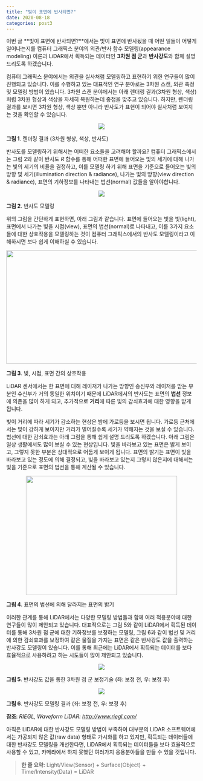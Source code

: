 ```yaml
---
title: "빛이 표면에 반사되면?"
date: 2020-08-18
categories: post3
---
```


이번 글 **빛이 표면에 반사되면?**에서는 빛이 표면에 반사됬을 때 어떤 일들이 어떻게 일어나는지를
컴퓨터 그래픽스 분야의 외관/반사 함수 모델링(appearance modeling) 이론과 LiDAR에서 획득되는 데이터인 **3차원 점 군**과 **반사강도**와 함께 설명 드리도록 하겠습니다.

컴퓨터 그래픽스 분야에서는 외관을 실사처럼 모델링하고 표현하기 위한 연구들이 많이 진행되고 있습니다.
이를 수행하고 있는 대표적인 연구 분야로는 3차원 스캔, 외관 측정 및 모델링 방법이 있습니다.
3차원 스캔 분야에서는 아래 렌더링 결과(3차원 형상, 색상)처럼 3차원 형상과 색상을 자세히 복원하는데 중점을 맞추고 있습니다.
하지만, 렌더링 결과를 보시면 3차원 형상, 색상 뿐만 아니라 반사도가 표현이 되어야 실사처럼 보여지는 것을 확인할 수 있습니다.
 
<p align="center"><img src="https://user-images.githubusercontent.com/69247445/90462979-db360e00-e144-11ea-930b-dfdb65cdf930.png"></p>

**그림 1**. 렌더링 결과 (3차원 형상, 색상, 반사도)

반사도를 모델링하기 위해서는 어떠한 요소들을 고려해야 할까요?
컴퓨터 그래픽스에서는 그림 2와 같이 반사도 *R* 함수를 통해 어떠한 표면에 들어오는 빛의 세기에 대해 나가는 빛의 세기의 비율을 결정하고,
이를 모델링 하기 위해 표면을 기준으로 들어오는 빛의 방향 및 세기(illumination direction & radiance), 나가는 빛의 방향(view direction & radiance),
표면의 기하정보를 나타내는 법선(normal) 값들을 알아야합니다.

<p align="center"><img src="https://user-images.githubusercontent.com/69247445/90469912-0f192f80-e155-11ea-9217-28b43b158422.jpg"></p>

**그림 2**. 반사도 모델링

위의 그림을 간단하게 표현하면, 아래 그림과 같습니다. 표면에 들어오는 빛을 빛(light), 표면에서 나가는 빛을 시점(view), 표면의 법선(normal)로 나타내고,
이를 3가지 요소들에 대한 상호작용을 모델링하는 것이 컴퓨터 그래픽스에서의 반사도 모델링이라고 이해하시면 보다 쉽게 이해하실 수 있습니다.

<p align="center"><img src="https://user-images.githubusercontent.com/69247445/90470523-b9458700-e156-11ea-903d-ee097407ac66.png" width="525" height="300"></p>

**그림 3**. 빛, 시점, 표면 간의 상호작용

LiDAR 센서에서는 한 표면에 대해 레이저가 나가는 방향인 송신부와 레이저를 받는 부분인 수신부가 거의 동일한 위치이기 때문에 LiDAR에서의 반사도는
표면의 **법선** 정보에 의존을 많이 하게 되고, 추가적으로 **거리**에 따른 빛의 감쇠효과에 대한 영향을 받게 됩니다.


빛이 거리에 따라 세기가 감소하는 현상은 밤에 가로등을 보시면 됩니다. 가로등 근처에서는 빛이 강하게 보이지만 거리가 멀어질수록 세기가 약해지는 것을 보실 수 있습니다.
법선에 대한 감쇠효과는 아래 그림을 통해 쉽게 설명 드리도록 하겠습니다. 아래 그림은 일상 생활에서도 많이 보실 수 있는 현상입니다. 
빛을 바라보고 있는 표면은 밝게 보이고, 그렇지 못한 부분은 상대적으로 어둡게 보이게 됩니다.
표면의 밝기는 표면이 빛을 바라보고 있는 정도에 의해 결정되고, 빛을 바라보고 있는지 그렇지 않은지에 대해서는 빛을 기준으로 표면의 법선을 통해 계산될 수 있습니다.

<p align="center"><img src="https://user-images.githubusercontent.com/69247445/90471577-98326580-e159-11ea-8aaf-c11a90710e9b.png" width="400" height="315"></p>

**그림 4**. 표면의 법선에 의해 달라지는 표면의 밝기

이러한 관계를 통해 LiDAR에서는 다양한 모델링 방법들과 함께 여러 적용분야에 대한 연구들이 많이 제안되고 있습니다.
대표적으로는 그림 5와 같이 LiDAR에서 획득된 데이터를 통해 3차원 점 군에 대한 기하정보를 보정하는 모델링,
그림 6과 같이 법선 및 거리에 의한 감쇠효과를 보정하여 같은 물질을 가지는 표면은 같은 반사강도 값을 출력하는 반사강도 모델링이 있습니다.
이를 통해 최근에는 LiDAR에서 획득되는 데이터를 보다 효율적으로 사용하려고 하는 시도들이 많이 제안되고 있습니다.

<p align="center"><img src="https://user-images.githubusercontent.com/69247445/90477327-2ca2c500-e166-11ea-943f-cab89c170d32.png"></p>

**그림 5**. 반사강도 값을 통한 3차원 점 군 보정기술 (좌: 보정 전, 우: 보정 후)

<p align="center"><img src="https://user-images.githubusercontent.com/69247445/90477459-670c6200-e166-11ea-8371-7c519f18844e.png"></p>

**그림 6**. 반사강도 모델링 결과 (좌: 보정 전, 우: 보정 후)

**참조**: *RIEGL, Waveform LiDAR: http://www.riegl.com/*

아직은 LiDAR에 대한 반사강도 모델링 방법이 부족하여 대부분의 LiDAR 소프트웨어에서는 가공되지 않은 값(raw data) 형태로 가시화를 하고 있지만,
획득되는 데이터들에 대한 반사강도 모델링을 개선한다면, LiDAR에서 획득되는 데이터들을 보다 효율적으로 사용할 수 있고, 카메라에서 하지 못했던
여러가지 응용분야들을 만들 수 있을 것입니다.

> **한 줄 요약:** Light/View(Sensor) + Surface(Object) + Time/Intensity(Data) = LiDAR

<script id="dsq-count-scr" src="//rooney-choi.disqus.com/count.js" async></script>
